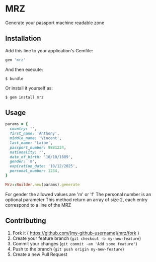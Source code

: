 # MRZ

Generate your passport machine readable zone

## Installation

Add this line to your application's Gemfile:

```ruby
gem 'mrz'
```

And then execute:

    $ bundle

Or install it yourself as:

    $ gem install mrz

## Usage

```ruby
params = {
  country: '',
  first_name: 'Anthony',
  middle_name: 'Vincent',
  last_name: 'Laibe', 
  passport_number: 9881234, 
  nationality: '',
  date_of_birth: '10/10/1889', 
  gender: 'm', 
  expiration_date: '10/12/2025', 
  personal_number: 1234, 
}

Mrz::Builder.new(params).generate
```

For gender the allowed values are 'm' or 'f'
The personal number is an optional parameter
This method return an array of size 2, each entry correspond to a line of the MRZ

## Contributing

1. Fork it ( https://github.com/[my-github-username]/mrz/fork )
2. Create your feature branch (`git checkout -b my-new-feature`)
3. Commit your changes (`git commit -am 'Add some feature'`)
4. Push to the branch (`git push origin my-new-feature`)
5. Create a new Pull Request
